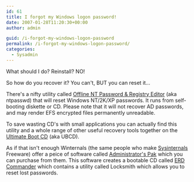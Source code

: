 ```yaml
---
id: 61
title: I forgot my Windows logon password!
date: 2007-01-28T11:20:30+00:00
author: admin

guid: /i-forgot-my-windows-logon-password
permalink: /i-forgot-my-windows-logon-password/
categories:
  - Sysadmin
---
```

<p class="lead">
  What should I do? Reinstall? NO!
</p>

So how do you recover it? You can't, BUT you can reset it&#8230;

There's a nifty utility called [Offline NT Password & Registry Editor](http://home.eunet.no/~pnordahl/ntpasswd/) (aka ntpasswd) that will reset Windows NT/2K/XP passwords. It runs from self-booting diskette or CD. Please note that it will not recover AD passwords, and may render EFS encrypted files permanently unreadable.

To save wasting CD's with small applications you can actually find this utility and a whole range of other useful recovery tools together on the [Ultimate Boot CD](http://ubcd.sourceforge.net/) (aka UBCD).

As if that isn't enough Winternals (the same people who make [Sysinternals](http://www.sysinternals.com/) Freeware) offer a peice of software called [Administrator's Pak](http://www.winternals.com/Products/AdministratorsPak/Default.aspx) which you can purchase from them. This software creates a bootable CD called [ERD Commander](http://www.winternals.com/Products/AdministratorsPak/Default.aspx#erdcommander2005) which contains a utility called Locksmith which allows you to reset lost passwords.